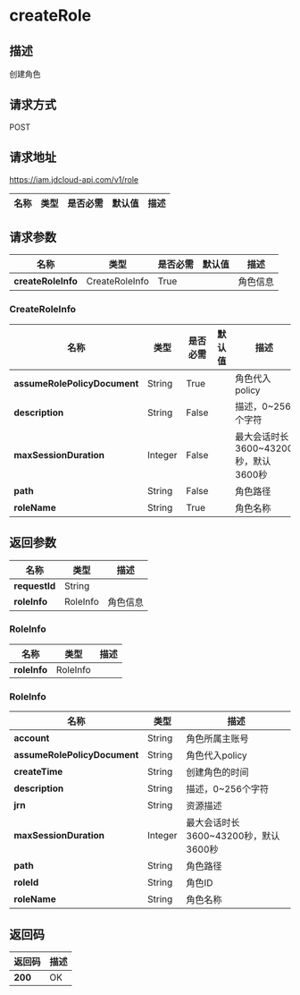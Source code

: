 # createRole


## 描述
创建角色

## 请求方式
POST

## 请求地址
https://iam.jdcloud-api.com/v1/role

|名称|类型|是否必需|默认值|描述|
|---|---|---|---|---|

## 请求参数
|名称|类型|是否必需|默认值|描述|
|---|---|---|---|---|
|**createRoleInfo**|CreateRoleInfo|True| |角色信息|

### CreateRoleInfo
|名称|类型|是否必需|默认值|描述|
|---|---|---|---|---|
|**assumeRolePolicyDocument**|String|True| |角色代入policy|
|**description**|String|False| |描述，0~256个字符|
|**maxSessionDuration**|Integer|False| |最大会话时长3600~43200秒，默认3600秒|
|**path**|String|False| |角色路径|
|**roleName**|String|True| |角色名称|

## 返回参数
|名称|类型|描述|
|---|---|---|
|**requestId**|String| |
|**roleInfo**|RoleInfo|角色信息|


### RoleInfo
|名称|类型|描述|
|---|---|---|
|**roleInfo**|RoleInfo| |
### RoleInfo
|名称|类型|描述|
|---|---|---|
|**account**|String|角色所属主账号|
|**assumeRolePolicyDocument**|String|角色代入policy|
|**createTime**|String|创建角色的时间|
|**description**|String|描述，0~256个字符|
|**jrn**|String|资源描述|
|**maxSessionDuration**|Integer|最大会话时长3600~43200秒，默认3600秒|
|**path**|String|角色路径|
|**roleId**|String|角色ID|
|**roleName**|String|角色名称|

## 返回码
|返回码|描述|
|---|---|
|**200**|OK|
